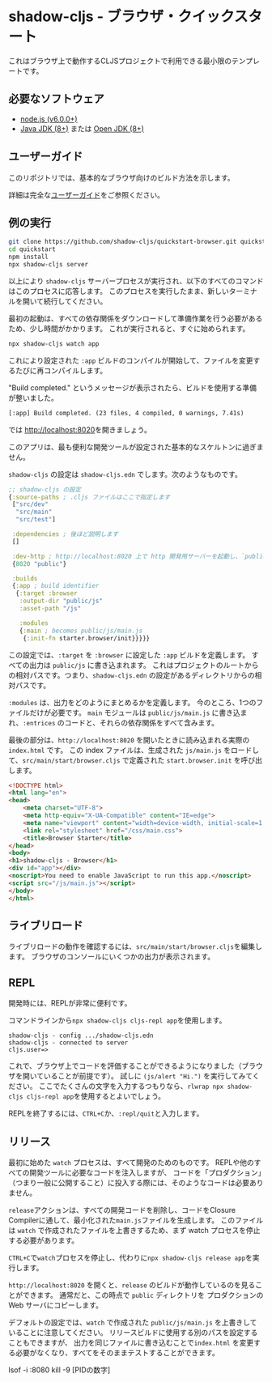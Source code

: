 # shadow-cljs - ブラウザ・クイックスタート

これはブラウザ上で動作するCLJSプロジェクトで利用できる最小限のテンプレートです。

## 必要なソフトウェア

- [node.js (v6.0.0+)](https://nodejs.org/en/download/)
- [Java JDK (8+)](http://www.oracle.com/technetwork/java/javase/downloads/index.html) または [Open JDK (8+)](http://jdk.java.net/10/)

## ユーザーガイド

このリポジトリでは、基本的なブラウザ向けのビルド方法を示します。

詳細は完全な[ユーザーガイド](https://shadow-cljs.github.io/docs/UsersGuide.html)をご参照ください。


## 例の実行

```bash
git clone https://github.com/shadow-cljs/quickstart-browser.git quickstart
cd quickstart
npm install
npx shadow-cljs server
```

以上により `shadow-cljs` サーバープロセスが実行され、以下のすべてのコマンドはこのプロセスに応答します。
このプロセスを実行したまま、新しいターミナルを開いて続行してください。

最初の起動は、すべての依存関係をダウンロードして準備作業を行う必要があるため、少し時間がかかります。
これが実行されると、すぐに始められます。

```txt
npx shadow-cljs watch app
```

これにより設定された `:app` ビルドのコンパイルが開始して、ファイルを変更するたびに再コンパイルします。

"Build completed." というメッセージが表示されたら、ビルドを使用する準備が整いました。

```txt
[:app] Build completed. (23 files, 4 compiled, 0 warnings, 7.41s)
```

では [http://localhost:8020](http://localhost:8020)を開きましょう。

このアプリは、最も便利な開発ツールが設定された基本的なスケルトンに過ぎません。

`shadow-cljs` の設定は `shadow-cljs.edn` でします。次のようなものです。

```clojure
;; shadow-cljs の設定
{:source-paths ; .cljs ファイルはここで指定します
 ["src/dev"
  "src/main"
  "src/test"] 

 :dependencies ; 後ほど説明します
 [] 

 :dev-http ; http://localhost:8020 上で http 開発用サーバーを起動し、`public` をサーブします。
 {8020 "public"}

 :builds
 {:app ; build identifier
  {:target :browser
   :output-dir "public/js"
   :asset-path "/js"

   :modules
   {:main ; becomes public/js/main.js
    {:init-fn starter.browser/init}}}}}
```

この設定では、`:target` を `:browser` に設定した `:app` ビルドを定義します。
すべての出力は `public/js` に書き込まれます。
これはプロジェクトのルートからの相対パスです。つまり、`shadow-cljs.edn` の設定があるディレクトリからの相対パスです。

`:modules` は、出力をどのようにまとめるかを定義します。
今のところ、1つのファイルだけが必要です。
`main` モジュールは `public/js/main.js` に書き込まれ、`:entrices` のコードと、それらの依存関係をすべて含みます。

最後の部分は、`http://localhost:8020` を開いたときに読み込まれる実際の `index.html` です。
この index ファイルは、生成された `js/main.js` をロードして、`src/main/start/browser.cljs` で定義された `start.browser.init` を呼び出します。

```html
<!DOCTYPE html>
<html lang="en">
<head>
    <meta charset="UTF-8">
    <meta http-equiv="X-UA-Compatible" content="IE=edge">
    <meta name="viewport" content="width=device-width, initial-scale=1.0">
    <link rel="stylesheet" href="/css/main.css">
    <title>Browser Starter</title>
</head>
<body>
<h1>shadow-cljs - Browser</h1>
<div id="app"></div>
<noscript>You need to enable JavaScript to run this app.</noscript>
<script src="/js/main.js"></script>
</body>
</html>
```

## ライブリロード

ライブリロードの動作を確認するには、`src/main/start/browser.cljs`を編集します。
ブラウザのコンソールにいくつかの出力が表示されます。

## REPL

開発時には、REPLが非常に便利です。

コマンドラインから`npx shadow-cljs cljs-repl app`を使用します。

```
shadow-cljs - config .../shadow-cljs.edn
shadow-cljs - connected to server
cljs.user=>
```

これで、ブラウザ上でコードを評価することができるようになりました（ブラウザを開いていることが前提です）。
試しに `(js/alert "Hi.")` を実行してみてください。
ここでたくさんの文字を入力するつもりなら、`rlwrap npx shadow-cljs cljs-repl app`を使用するとよいでしょう。

REPLを終了するには、`CTRL+C`か、`:repl/quit`と入力します。

## リリース

最初に始めた `watch` プロセスは、すべて開発のためのものです。
REPLや他のすべての開発ツールに必要なコードを注入しますが、
コードを「プロダクション」（つまり一般に公開すること）に投入する際には、そのようなコードは必要ありません。

`release`アクションは、すべての開発コードを削除し、コードをClosure Compilerに通して、最小化された`main.js`ファイルを生成します。
このファイルは `watch` で作成されたファイルを上書きするため、まず watch プロセスを停止する必要があります。

`CTRL+C`で`watch`プロセスを停止し、代わりに`npx shadow-cljs release app`を実行します。

`http://localhost:8020` を開くと、`release` のビルドが動作しているのを見ることができます。
通常だと、この時点で `public` ディレクトリを プロダクションの Web サーバにコピーします。

デフォルトの設定では、`watch` で作成された `public/js/main.js` を上書きしていることに注意してください。
リリースビルドに使用する別のパスを設定することもできますが、
出力を同じファイルに書き込むことで`index.html` を変更する必要がなくなり、すべてをそのままテストすることができます。


lsof -i :8080
kill -9 [PIDの数字]
